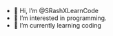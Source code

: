 - 👋 Hi, I’m @SRashXLearnCode
- 👀 I’m interested in programming.
- 🌱 I’m currently learning coding

<!---
SRashXLearnCode/SRashXLearnCode is a ✨ special ✨ repository because its `README.md` (this file) appears on your GitHub profile.
You can click the Preview link to take a look at your changes.
--->
